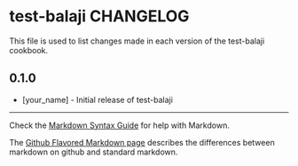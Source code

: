 test-balaji CHANGELOG
=====================

This file is used to list changes made in each version of the test-balaji cookbook.

0.1.0
-----
- [your_name] - Initial release of test-balaji

- - -
Check the [Markdown Syntax Guide](http://daringfireball.net/projects/markdown/syntax) for help with Markdown.

The [Github Flavored Markdown page](http://github.github.com/github-flavored-markdown/) describes the differences between markdown on github and standard markdown.
